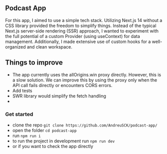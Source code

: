 ## Podcast App
For this app, I aimed to use a simple tech stack. Utilizing Next.js 14 without a CSS library provided the freedom to simplify things. Instead of the typical Next.js server-side rendering (SSR) approach, I wanted to experiment with the full potential of a custom Provider (using useContext) for data management. Additionally, I made extensive use of custom hooks for a well-organized and clean workspace.

## Things to improve
- The app currently uses the allOrigins.win proxy directly. However, this is a slow solution. We can improve this by using the proxy only when the API call fails directly or encounters CORS errors.
- Add tests
- SWR library would simplify the fetch handling
- 
### Get started
- clone the repo `git clone https://github.com/AndreuSCK/podcast-app/`
- open the folder `cd podcast-app`
- run `npm run i`
- to run the project in development run `npm run dev`
- or if you want to check the app directly 
